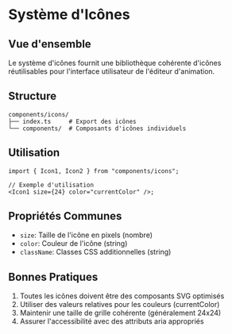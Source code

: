 # Système d'Icônes

## Vue d'ensemble

Le système d'icônes fournit une bibliothèque cohérente d'icônes réutilisables pour l'interface utilisateur de l'éditeur d'animation.

## Structure

```
components/icons/
├── index.ts     # Export des icônes
└── components/  # Composants d'icônes individuels
```

## Utilisation

```tsx
import { Icon1, Icon2 } from "components/icons";

// Exemple d'utilisation
<Icon1 size={24} color="currentColor" />;
```

## Propriétés Communes

-   `size`: Taille de l'icône en pixels (nombre)
-   `color`: Couleur de l'icône (string)
-   `className`: Classes CSS additionnelles (string)

## Bonnes Pratiques

1. Toutes les icônes doivent être des composants SVG optimisés
2. Utiliser des valeurs relatives pour les couleurs (currentColor)
3. Maintenir une taille de grille cohérente (généralement 24x24)
4. Assurer l'accessibilité avec des attributs aria appropriés
